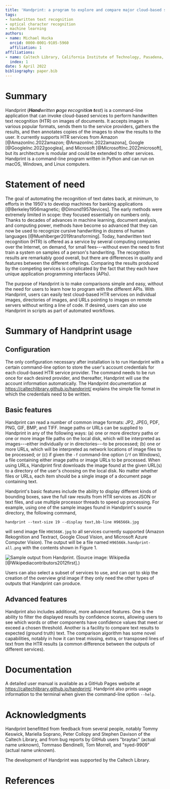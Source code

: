 ```yaml
---
title: 'Handprint: a program to explore and compare major cloud-based services for handwritten text recognition'
tags:
- handwritten text recognition
- optical character recognition
- machine learning
authors:
- name: Michael Hucka
  orcid: 0000-0001-9105-5960
  affiliation: 1
affiliations:
- name: Caltech Library, California Institute of Technology, Pasadena, CA 91125, USA
  index: 1
date: 5 April 2022
bibliography: paper.bib
---
```


# Summary

Handprint (_**Hand**written **p**age **r**ecognit**i**o**n** **t**est_) is a command-line application that can invoke cloud-based services to perform handwritten text recognition (HTR) on images of documents. It accepts images in various popular formats, sends them to the service providers, gathers the results, and then annotates copies of the images to show the results to the user. It currently supports HTR services from Amazon [@AmazonInc.2022amazon; @AmazonInc.2022amazona], Google [@GoogleInc.2022googlea], and Microsoft [@MicrosoftInc.2022microsoft], but its architecture is modular and could be extended to other services. Handprint is a command-line program written in Python and can run on macOS, Windows, and Linux computers.


# Statement of need

The goal of automating the recognition of text dates back, at minimum, to efforts in the 1950's to develop machines for banking applications [@Berkeley1956magnetic; @Dimond1957devices]. The early methods were extremely limited in scope: they focused essentially on numbers only. Thanks to decades of advances in machine learning, document analysis, and computing power, methods have become so advanced that they can now be used to recognize cursive handwriting in dozens of human languages [@Muehlberger2019transforming]. Today, handwritten text recognition (HTR) is offered as a service by several computing companies over the Internet, on demand, for small fees---without even the need to first train a system on samples of a person's handwriting. The recognition results are remarkably good overall, but there are differences in quality and features between the different offerings. Comparing the results produced by the competing services is complicated by the fact that they each have unique application programming interfaces (APIs).

The purpose of Handprint is to make comparisons simple and easy, without the need for users to learn how to program with the different APIs. With Handprint, users can easily test cloud-based HTR services on individual images, directories of images, and URLs pointing to images on remote servers without writing a line of code. If desired, users can also use Handprint in scripts as part of automated workflows.


# Summary of Handprint usage

## Configuration

The only configuration necessary after installation is to run Handprint with a certain command-line option to store the user's account credentials for each cloud-based HTR service provider. The command needs to be run once for each desired provider, and thereafter, Handprint will use the account information automatically. The Handprint documentation at <https://caltechlibrary.github.io/handprint/> explains the simple file format in which the credentials need to be written.


## Basic features

Handprint can read a number of common image formats: JP2, JPEG, PDF, PNG, GIF, BMP, and TIFF. Image paths or URLs can be supplied to Handprint in any of the following ways: (a) one or more directory paths or one or more image file paths on the local disk, which will be interpreted as images---either individually or in directories---to be processed; (b) one or more URLs, which will be interpreted as network locations of image files to be processed; or (c) if given the `-f` command-line option (`/f` on Windows), a file containing either image paths or image URLs to be processed. When using URLs, Handprint first downloads the image found at the given URL(s) to a directory of the user's choosing on the local disk. No matter whether files or URLs, each item should be a single image of a document page containing text.

Handprint's basic features include the ability to display different kinds of bounding boxes, save the full raw results from HTR services as JSON or text files, and use multiple processor threads to speed up processing. For example, using one of the sample images found in Handprint's source directory, the following command,
```
handprint --text-size 19 --display text,bb-line H96566k.jpg
```
will send image file `H96566K.jpg` to all services currently supported (Amazon Rekognition and Textract, Google Cloud Vision, and Microsoft Azure Computer Vision). The output will be a file named `H96566k.handprint-all.png` with the contents shown in Figure 1.

![Sample output from Handprint. (Source image: Wikipedia [@Wikipediacontributors2012first].)](figures/H96566k.handprint-all.png)

Users can also select a subset of services to use, and can opt to skip the creation of the overview grid image if they only need the other types of outputs that Handprint can produce.


## Advanced features

Handprint also includes additional, more advanced features. One is the ability to filter the displayed results by confidence scores, allowing users to see which words or other components have confidence values that meet or exceed a chosen threshold. Another is a facility to compare text results to expected (ground truth) text. The comparison algorithm has some novel capabilities, notably in how it can treat missing, extra, or transposed lines of text from the HTR results (a common difference between the outputs of different services).


# Documentation

A detailed user manual is available as a GitHub Pages website at <https://caltechlibrary.github.io/handprint/>. Handprint also prints usage information to the terminal when given the command-line option `--help`.


# Acknowledgments

Handprint benefitted from feedback from several people, notably Tommy Keswick, Mariella Soprano, Peter Collopy and Stephen Davison of the Caltech Library, and from bug reports by GitHub users "braytac" (actual name unknown), Tommaso Bendinelli, Tom Morrell, and "syed-9909" (actual name unknown).

The development of Handprint was supported by the Caltech Library.


# References
